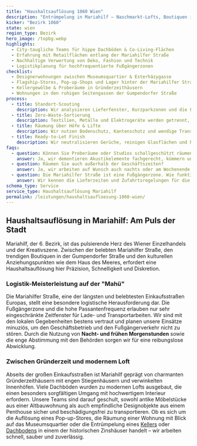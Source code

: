 ```yaml
---
title: "Haushaltsauflösung 1060 Wien"
description: "Entrümpelung in Mariahilf – Naschmarkt-Lofts, Boutiquen in der Gumpendorfer Straße und Dachwohnungen nahe Haus des Meeres."
kicker: "Bezirk 1060"
state: wien
region_type: Bezirk
hero_image: /topbg.webp
highlights:
  - City-taugliche Teams für hippe Dachböden & Co-Living-Flächen
  - Erfahrung mit Retailflächen entlang der Mariahilfer Straße
  - Nachhaltige Verwertung von Deko, Fashion und Technik
  - Logistikplanung für hochfrequentierte Fußgängerzonen
checklist:
  - Designerwohnungen zwischen Museumsquartier & Esterházygasse
  - Flagship-Stores, Pop-up-Shops und Lager hinter der Mariahilfer Straße
  - Kellergewölbe & Proberäume in Gründerzeithäusern
  - Wohnungen in den ruhigen Seitengassen der Gumpendorfer Straße
process:
  - title: Standort-Scouting
    description: Wir analysieren Lieferfenster, Kurzparkzonen und die Frequenz der Laufkundschaft, um Störungen zu minimieren.
  - title: Zero-Waste-Sortierung
    description: Textilien, Metalle und Elektrogeräte werden getrennt, um eine maximale Recyclingquote zu erzielen. Verkäufliche Ware wird angerechnet.
  - title: Räumung über Höfe & Lifte
    description: Wir nutzen Bodenschutz, Kantenschutz und wendige Transportmittel, um auch durch enge und verwinkelte Wege alles sicher zu transportieren.
  - title: Ready-to-Let Finish
    description: Wir neutralisieren Gerüche, reinigen Glasflächen und hinterlassen das Objekt in einem sofort vermietbaren Zustand.
faqs:
  - question: Können Sie Proberäume oder Studios schallgeschützt räumen?
    answer: Ja, wir demontieren Akustikelemente fachgerecht, kümmern uns um das Recycling und verschließen auf Wunsch auch Kabelkanäle.
  - question: Räumen Sie auch außerhalb der Geschäftszeiten?
    answer: Ja, wir arbeiten auf Wunsch auch nachts oder am Wochenende, damit Ihre Geschäftsfläche ohne Umsatzverlust übergeben werden kann.
  - question: Die Mariahilfer Straße ist eine Fußgängerzone. Wie funktioniert hier eine Räumung?
    answer: Wir kennen die Lieferzeiten und Zufahrtsregelungen für die Fußgängerzone genau und planen unsere Einsätze entsprechend, um Konflikte zu vermeiden.
schema_type: Service
service_type: Haushaltsauflösung Mariahilf
permalink: /leistungen/haushaltsaufloesung-1060-wien/
---
```


## Haushaltsauflösung in Mariahilf: Am Puls der Stadt

Mariahilf, der 6. Bezirk, ist das pulsierende Herz des Wiener Einzelhandels und der Kreativszene. Zwischen der belebten Mariahilfer Straße, den trendigen Boutiquen in der Gumpendorfer Straße und den kulturellen Anziehungspunkten wie dem Haus des Meeres, erfordert eine Haushaltsauflösung hier Präzision, Schnelligkeit und Diskretion.

### Logistik-Meisterleistung auf der "Mahü"

Die Mariahilfer Straße, eine der längsten und belebtesten Einkaufsstraßen Europas, stellt eine besondere logistische Herausforderung dar. Die Fußgängerzone und die hohe Passantenfrequenz erlauben nur sehr eingeschränkte Zeitfenster für Lade- und Transportarbeiten. Wir sind mit den lokalen Gegebenheiten bestens vertraut und planen unsere Einsätze minuziös, um den Geschäftsbetrieb und den Fußgängerverkehr nicht zu stören. Durch die Nutzung von **Nacht- und frühen Morgenstunden** sowie die enge Abstimmung mit den Behörden sorgen wir für eine reibungslose Abwicklung.

### Zwischen Gründerzeit und modernem Loft

Abseits der großen Einkaufsstraßen ist Mariahilf geprägt von charmanten Gründerzeithäusern mit engen Stiegenhäusern und verwinkelten Innenhöfen. Viele Dachböden wurden zu modernen Lofts ausgebaut, die einen besonders sorgfältigen Umgang mit hochwertigem Interieur erfordern. Unsere Teams sind darauf geschult, sowohl antike Möbelstücke aus einer Altbauwohnung als auch empfindliche Designobjekte aus einem Penthouse sicher und beschädigungsfrei zu transportieren. Ob es sich um die Auflösung eines Pop-up-Stores, die Räumung einer Wohnung mit Blick auf das Museumsquartier oder die Entrümpelung eines [Kellers](/leistungen/kellerraeumung/) oder [Dachbodens](/leistungen/dachbodenraeumung/) in einem der historischen Zinshäuser handelt – wir arbeiten schnell, sauber und zuverlässig.
